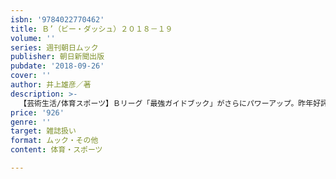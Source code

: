 ```yaml
---
isbn: '9784022770462'
title: Ｂ’（ビー・ダッシュ）２０１８－１９
volume: ''
series: 週刊朝日ムック
publisher: 朝日新聞出版
pubdate: '2018-09-26'
cover: ''
author: 井上雄彦／著
description: >-
  【芸術生活/体育スポーツ】Ｂリーグ「最強ガイドブック」がさらにパワーアップ。昨年好評だった「Ｂ′（ビー・ダッシュ）Ｂ．ＬＥＡＧＵＥ×井上雄彦」の第２弾を2018－19シーズン直前に発売。表紙は今回も井上さんの描き下ろし。
price: '926'
genre: ''
target: 雑誌扱い
format: ムック・その他
content: 体育・スポーツ

---
```

